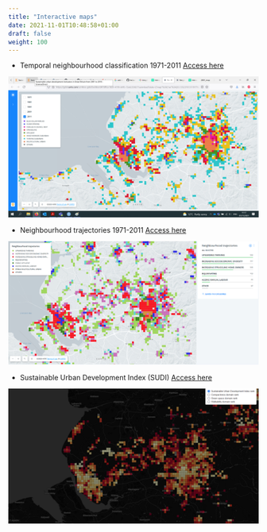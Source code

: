 ```yaml
---
title: "Interactive maps"
date: 2021-11-01T10:48:58+01:00
draft: false
weight: 100
---
```



* Temporal neighbourhood classification 1971-2011
[Access here](https://gdsl.carto.com/u/nikos-gdsl/builder/d47dffca-9d3f-4799-b9f5-72e62358277a/embed)

[![](images/temporal_class_map.png)](https://gdsl.carto.com/u/nikos-gdsl/builder/d47dffca-9d3f-4799-b9f5-72e62358277a/embed)

* Neighbourhood trajectories 1971-2011
[Access here](https://gdsl.carto.com/u/nikos-gdsl/builder/6ffa532d-ee60-473c-8dbd-3896e482fe4c/embed)

[![](images/trajectories.png)](https://gdsl.carto.com/u/nikos-gdsl/builder/6ffa532d-ee60-473c-8dbd-3896e482fe4c/embed)

* Sustainable Urban Development Index (SUDI)
[Access here](https://patnik.github.io/sustainable-urban-development-index/)

[![](images/SUDI.png)](https://patnik.github.io/sustainable-urban-development-index/)